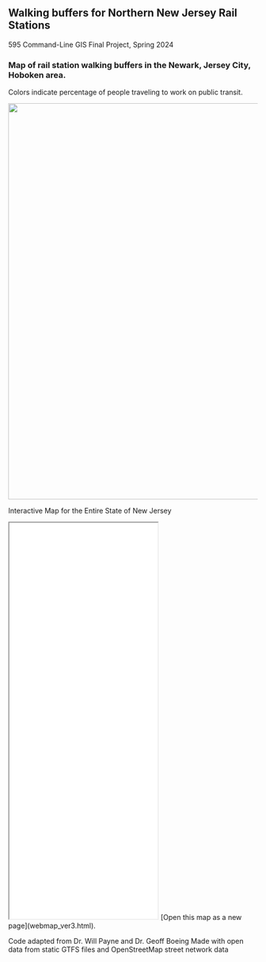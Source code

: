 ## Walking buffers for Northern New Jersey Rail Stations
595 Command-Line GIS Final Project, Spring 2024

### Map of rail station walking buffers in the Newark, Jersey City, Hoboken area. 
Colors indicate percentage of people traveling to work on public transit.

<img src="ny_area_nj_rail_buffers_with_acs.png" height="800">

Interactive Map for the Entire State of New Jersey
<iframe src = "webmap_ver3.html" height = "800"></iframe>
[Open this map as a new page](webmap_ver3.html).

Code adapted from Dr. Will Payne and Dr. Geoff Boeing
Made with open data from static GTFS files and OpenStreetMap street network data
